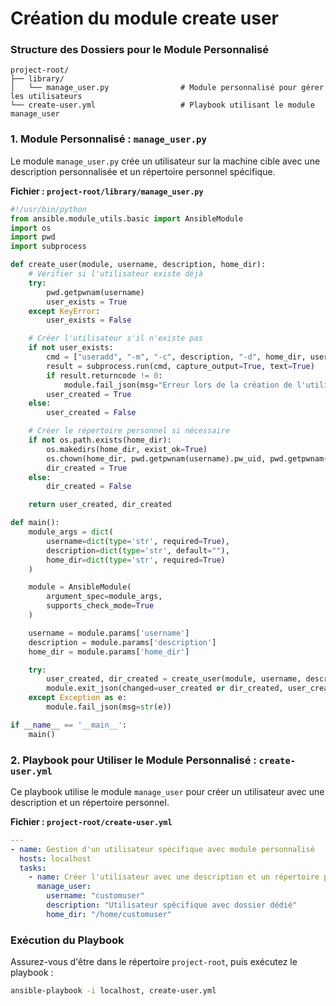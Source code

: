 # Création du module create user

### Structure des Dossiers pour le Module Personnalisé

```
project-root/
├── library/
│   └── manage_user.py                # Module personnalisé pour gérer les utilisateurs
└── create-user.yml                   # Playbook utilisant le module manage_user
```

### 1. Module Personnalisé : `manage_user.py`

Le module `manage_user.py` crée un utilisateur sur la machine cible avec une description personnalisée et un répertoire personnel spécifique.

**Fichier : `project-root/library/manage_user.py`**

```python
#!/usr/bin/python
from ansible.module_utils.basic import AnsibleModule
import os
import pwd
import subprocess

def create_user(module, username, description, home_dir):
    # Vérifier si l'utilisateur existe déjà
    try:
        pwd.getpwnam(username)
        user_exists = True
    except KeyError:
        user_exists = False

    # Créer l'utilisateur s'il n'existe pas
    if not user_exists:
        cmd = ["useradd", "-m", "-c", description, "-d", home_dir, username]
        result = subprocess.run(cmd, capture_output=True, text=True)
        if result.returncode != 0:
            module.fail_json(msg="Erreur lors de la création de l'utilisateur", stderr=result.stderr)
        user_created = True
    else:
        user_created = False

    # Créer le répertoire personnel si nécessaire
    if not os.path.exists(home_dir):
        os.makedirs(home_dir, exist_ok=True)
        os.chown(home_dir, pwd.getpwnam(username).pw_uid, pwd.getpwnam(username).pw_gid)
        dir_created = True
    else:
        dir_created = False

    return user_created, dir_created

def main():
    module_args = dict(
        username=dict(type='str', required=True),
        description=dict(type='str', default=""),
        home_dir=dict(type='str', required=True)
    )

    module = AnsibleModule(
        argument_spec=module_args,
        supports_check_mode=True
    )

    username = module.params['username']
    description = module.params['description']
    home_dir = module.params['home_dir']

    try:
        user_created, dir_created = create_user(module, username, description, home_dir)
        module.exit_json(changed=user_created or dir_created, user_created=user_created, dir_created=dir_created)
    except Exception as e:
        module.fail_json(msg=str(e))

if __name__ == '__main__':
    main()
```

### 2. Playbook pour Utiliser le Module Personnalisé : `create-user.yml`

Ce playbook utilise le module `manage_user` pour créer un utilisateur avec une description et un répertoire personnel.

**Fichier : `project-root/create-user.yml`**

```yaml
---
- name: Gestion d'un utilisateur spécifique avec module personnalisé
  hosts: localhost
  tasks:
    - name: Créer l'utilisateur avec une description et un répertoire personnel
      manage_user:
        username: "customuser"
        description: "Utilisateur spécifique avec dossier dédié"
        home_dir: "/home/customuser"
```

### Exécution du Playbook

Assurez-vous d'être dans le répertoire `project-root`, puis exécutez le playbook :

```bash
ansible-playbook -i localhost, create-user.yml
```

